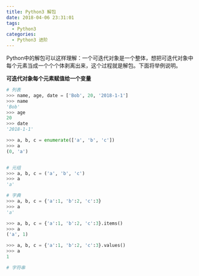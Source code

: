```yaml
---
title: Python3 解包
date: 2018-04-06 23:31:01
tags:
  - Python3
categories:
  - Python3 进阶
---
```


Python中的解包可以这样理解：一个可迭代对象是一个整体，想把可迭代对象中每个元素当成一个个个体剥离出来，这个过程就是解包。下面将举例说明。


**可迭代对象每个元素赋值给一个变量**
```python
# 列表
>>> name, age, date = ['Bob', 20, '2018-1-1']
>>> name
'Bob'
>>> age
20
>>> date
'2018-1-1'

>>> a, b, c = enumerate(['a', 'b', 'c'])
>>> a
(0, 'a')


# 元组
>>> a, b, c = ('a', 'b', 'c')
>>> a
'a'

# 字典
>>> a, b, c = {'a':1, 'b':2, 'c':3}
>>> a
'a'

>>> a, b, c = {'a':1, 'b':2, 'c':3}.items()
>>> a
('a', 1)

>>> a, b, c = {'a':1, 'b':2, 'c':3}.values()
>>> a
1

# 字符串

```
<!-- more -->
